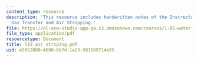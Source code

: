 ```yaml
---
content_type: resource
description: 'This resource includes handwritten notes of the Instructor on the topic:
  Gas Transfer and Air Stripping.'
file: https://ol-ocw-studio-app-qa.s3.amazonaws.com/courses/1-85-water-and-wastewater-treatment-engineering-spring-2006/e585288046986b7d1a23581600714a85_l12_air_striping.pdf
file_type: application/pdf
resourcetype: Document
title: l12_air_striping.pdf
uid: e5852880-4698-6b7d-1a23-581600714a85
---
```

